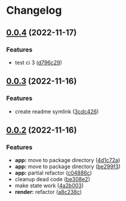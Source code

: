 # Changelog

## [0.0.4](https://github.com/infodusha/aldrin/compare/aldrin-v0.0.3...aldrin-v0.0.4) (2022-11-17)


### Features

* test ci 3 ([d796c29](https://github.com/infodusha/aldrin/commit/d796c299179c66a81c1450f39452a0edbb13cd08))

## [0.0.3](https://github.com/infodusha/aldrin/compare/aldrin-v0.0.2...aldrin-v0.0.3) (2022-11-16)


### Features

* create readme symlink ([3cdc426](https://github.com/infodusha/aldrin/commit/3cdc426e5d224d3eb487197d8f29a9438e2097df))

## [0.0.2](https://github.com/infodusha/aldrin/compare/aldrin-v0.0.1...aldrin-v0.0.2) (2022-11-16)


### Features

* **app:** move to package directory ([4d1c72a](https://github.com/infodusha/aldrin/commit/4d1c72af1d55a47c4c180ea849e088eb4384e001))
* **app:** move to package directory ([be299f3](https://github.com/infodusha/aldrin/commit/be299f3bd0b4db27b01124e19adfaf642199c3ca))
* **app:** partial refactor ([c04886c](https://github.com/infodusha/aldrin/commit/c04886c6d129d3f6632444e0a6f7219c8589dde7))
* cleanup dead code ([be308e2](https://github.com/infodusha/aldrin/commit/be308e2aa4ea3d432939c235da8bb152099888b3))
* make state work ([4a2b003](https://github.com/infodusha/aldrin/commit/4a2b003fc9d0816ebbcab6f8a924cdac0c7f973d))
* **render:** refactor ([a8c238c](https://github.com/infodusha/aldrin/commit/a8c238cefbcfe3c9b2108cbca1ce4186ed466b78))
